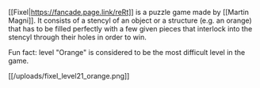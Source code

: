 [[Fixel|https://fancade.page.link/reRt]] is a puzzle game made by [[Martin Magni]]. It consists of a stencyl of an object or a structure (e.g. an orange) that has to be filled perfectly with a few given pieces that interlock into the stencyl through their holes in order to win.

Fun fact: level "Orange" is considered to be the most difficult level in the game.

[[/uploads/fixel_level21_orange.png]]